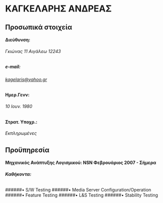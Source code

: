#                                                    ΚΑΓΚΕΛΑΡΗΣ ΑΝΔΡΕΑΣ


## Προσωπικά στοιχεία 
#### Διεύθυνση: 
###### Γκιώνας 11 Αιγάλεω 12243
##### e-mail: 
###### kagelaris@yahoo.gr
#### Ημερ.Γενν:	
###### 10 Ιουν. 1980
#### Στρατ. Υποχρ.:
###### Εκπληρωμένες


## Προϋπηρεσία

#### Μηχανικός Ανάπτυξης Λογισμικού: NSN	Φεβρουάριος 2007 - Σήμερα
##### Καθήκοντα:
######
######•	S/W Testing
######•	Media Server Configuration/Operation
######•	Feature Testing
######•	L&S Testing
######•	Stability Testing

